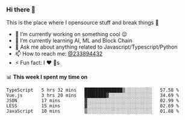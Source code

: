 ### Hi there 👋

<!--
**a233894432/a233894432** is a ✨ _special_ ✨ repository because its `README.md` (this file) appears on your GitHub profile.

Here are some ideas to get you started:

- 🔭 I’m currently working on ...
- 🌱 I’m currently learning ...
- 👯 I’m looking to collaborate on ...
- 🤔 I’m looking for help with ...
- 💬 Ask me about ...
- 📫 How to reach me: ...
- 😄 Pronouns: ...
- ⚡ Fun fact: ...
-->
 
 
This is the place where I opensource stuff and break things :rofl:

- 🔭 I’m currently working on something cool :wink:
- 🌱 I’m currently learning AI, ML and Block Chain
- 💬 Ask me about anything related to Javascript/Typescript/Python
- 📫 How to reach me: [@233894432](https://twitter.com/233894432)
- ⚡ Fun fact: I :heart: :dog:s

📊 **This week I spent my time on**
<!--START_SECTION:waka-->
```text
TypeScript   5 hrs 32 mins   ██████████████▒░░░░░░░░░░   57.58 % 
Vue.js       3 hrs 20 mins   ████████▓░░░░░░░░░░░░░░░░   34.69 % 
JSON         17 mins         ▓░░░░░░░░░░░░░░░░░░░░░░░░   02.99 % 
LESS         15 mins         ▓░░░░░░░░░░░░░░░░░░░░░░░░   02.69 % 
JavaScript   10 mins         ▒░░░░░░░░░░░░░░░░░░░░░░░░   01.88 % 
```
<!--END_SECTION:waka-->
